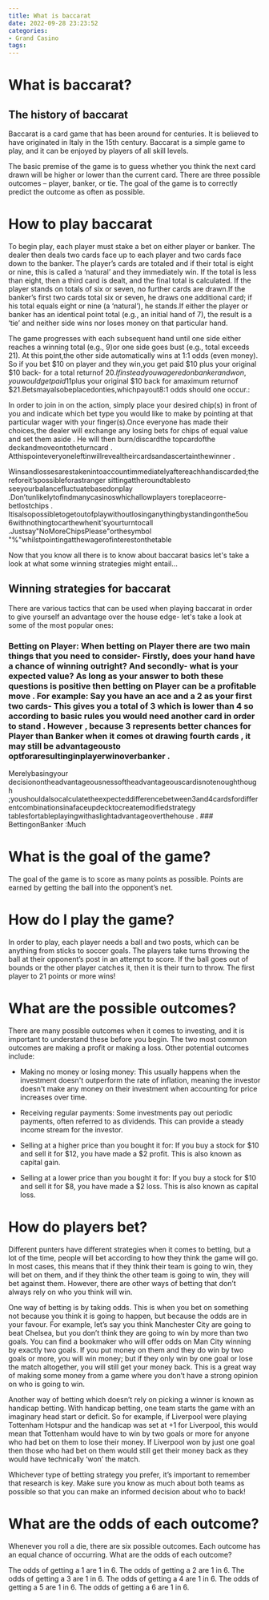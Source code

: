```yaml
---
title: What is baccarat
date: 2022-09-28 23:23:52
categories:
- Grand Casino
tags:
---
```



#  What is baccarat?

## The history of baccarat

Baccarat is a card game that has been around for centuries. It is believed to have originated in Italy in the 15th century. Baccarat is a simple game to play, and it can be enjoyed by players of all skill levels.

The basic premise of the game is to guess whether you think the next card drawn will be higher or lower than the current card. There are three possible outcomes – player, banker, or tie. The goal of the game is to correctly predict the outcome as often as possible.

# How to play baccarat

To begin play, each player must stake a bet on either player or banker. The dealer then deals two cards face up to each player and two cards face down to the banker. The player’s cards are totaled and if their total is eight or nine, this is called a ‘natural’ and they immediately win. If the total is less than eight, then a third card is dealt, and the final total is calculated. If the player stands on totals of six or seven, no further cards are drawn.If the banker’s first two cards total six or seven, he draws one additional card; if his total equals eight or nine (a ‘natural’), he stands.If either the player or banker has an identical point total (e.g., an initial hand of 7), the result is a ‘tie’ and neither side wins nor loses money on that particular hand.




The game progresses with each subsequent hand until one side either reaches a winning total (e.g., 9)or one side goes bust (e.g., total exceeds 21). At this point,the other side automatically wins at 1:1 odds (even money). So if you bet $10 on player and they win,you get paid $10 plus your original $10 back- for a total returnof $20.If instead you wageredon bankerand won,you wouldgetpaid$11plus your original $10 back for amaximum returnof $21.Betsmayalsobeplacedonties,whichpayout8:1 odds should one occur.:



 In order to join in on the action, simply place your desired chip(s) in front of you and indicate which bet type you would like to make by pointing at that particular wager with your finger(s).Once everyone has made their choices,the dealer will exchange any losing bets for chips of equal value and set them aside . He will then burn/discardthe topcardofthe deckandmoveontotheturncard . Atthispointeveryoneleftinwillrevealtheircardsandascertainthewinner .



 Winsandlossesarestakenintoaccountimmediatelyaftereachhandiscarded;thereforeit’spossibleforastranger sittingattheroundtablesto seeyourbalancefluctuatebasedonplay .Don’tunlikelytofindmanycasinoswhichallowplayers toreplaceorre-betlostchips .
Itisalsopossibletogetoutofplaywithoutlosinganythingbystandingonthe5ou 6withnothingtocarthewhenit'syourturntocall .Justsay"NoMoreChipsPlease"orthesymbol "%"whilstpointingatthewagerofinterestonthetable 

Now that you know all there is to know about baccarat basics let's take a look at what some winning strategies might entail… 

 ## Winning strategies for baccarat
There are various tactics that can be used when playing baccarat in order to give yourself an advantage over the house edge- let's take a look at some of the most popular ones: 

### Betting on Player: When betting on Player there are two main things that you need to consider- Firstly, does your hand have a chance of winning outright? And secondly- what is your expected value? As long as your answer to both these questions is positive then betting on Player can be a profitable move .   For example: Say you have an ace and a 2 as your first two cards- This gives you a total of 3 which is lower than 4 so according to basic rules you would need another card in order to stand . However , because 3 represents better chances for Player than Banker when it comes ot drawing fourth cards , it may still be advantageousto optforaresultinginplayerwinoverbanker . 

Merelybasingyour decisionontheadvantageousnessoftheadvantageouscardisnotenoughthough ;youshouldalsocalculatetheexpecteddifferencebetween3and4cardsfordifferentcombinationsinafaceupdecktocreatemodifiedstrategy tablesfortableplayingwithaslightadvantageoverthehouse . ### BettingonBanker :Much

#  What is the goal of the game?

The goal of the game is to score as many points as possible. Points are earned by getting the ball into the opponent’s net.

# How do I play the game?

In order to play, each player needs a ball and two posts, which can be anything from sticks to soccer goals. The players take turns throwing the ball at their opponent’s post in an attempt to score. If the ball goes out of bounds or the other player catches it, then it is their turn to throw. The first player to 21 points or more wins!

#  What are the possible outcomes?

There are many possible outcomes when it comes to investing, and it is important to understand these before you begin. The two most common outcomes are making a profit or making a loss. Other potential outcomes include:

- Making no money or losing money: This usually happens when the investment doesn't outperform the rate of inflation, meaning the investor doesn't make any money on their investment when accounting for price increases over time.

- Receiving regular payments: Some investments pay out periodic payments, often referred to as dividends. This can provide a steady income stream for the investor.

- Selling at a higher price than you bought it for: If you buy a stock for $10 and sell it for $12, you have made a $2 profit. This is also known as capital gain.

- Selling at a lower price than you bought it for: If you buy a stock for $10 and sell it for $8, you have made a $2 loss. This is also known as capital loss.

#  How do players bet?

Different punters have different strategies when it comes to betting, but a lot of the time, people will bet according to how they think the game will go. In most cases, this means that if they think their team is going to win, they will bet on them, and if they think the other team is going to win, they will bet against them. However, there are other ways of betting that don’t always rely on who you think will win.

One way of betting is by taking odds. This is when you bet on something not because you think it is going to happen, but because the odds are in your favour. For example, let’s say you think Manchester City are going to beat Chelsea, but you don’t think they are going to win by more than two goals. You can find a bookmaker who will offer odds on Man City winning by exactly two goals. If you put money on them and they do win by two goals or more, you will win money; but if they only win by one goal or lose the match altogether, you will still get your money back. This is a great way of making some money from a game where you don’t have a strong opinion on who is going to win.

Another way of betting which doesn’t rely on picking a winner is known as handicap betting. With handicap betting, one team starts the game with an imaginary head start or deficit. So for example, if Liverpool were playing Tottenham Hotspur and the handicap was set at +1 for Liverpool, this would mean that Tottenham would have to win by two goals or more for anyone who had bet on them to lose their money. If Liverpool won by just one goal then those who had bet on them would still get their money back as they would have technically ‘won’ the match.

Whichever type of betting strategy you prefer, it’s important to remember that research is key. Make sure you know as much about both teams as possible so that you can make an informed decision about who to back!

#  What are the odds of each outcome?

Whenever you roll a die, there are six possible outcomes. Each outcome has an equal chance of occurring. What are the odds of each outcome?

The odds of getting a 1 are 1 in 6. The odds of getting a 2 are 1 in 6. The odds of getting a 3 are 1 in 6. The odds of getting a 4 are 1 in 6. The odds of getting a 5 are 1 in 6. The odds of getting a 6 are 1 in 6.